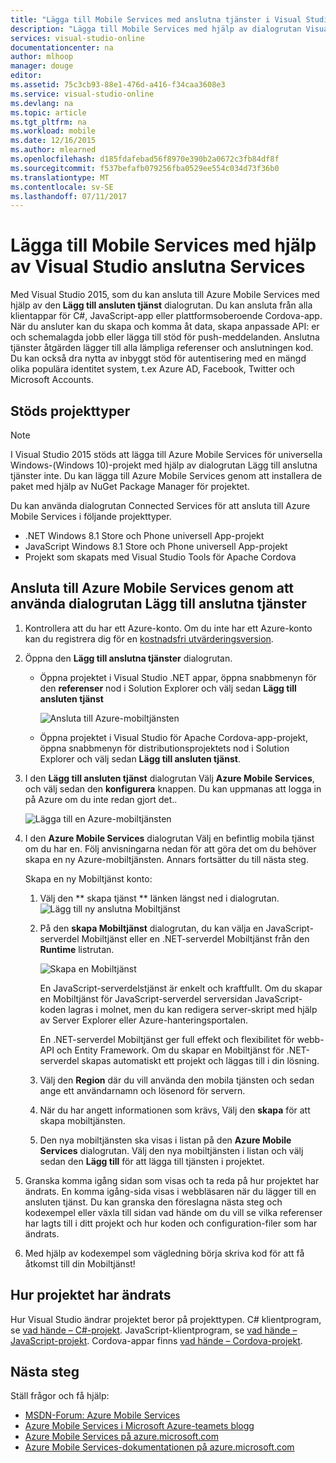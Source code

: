 ```yaml
---
title: "Lägga till Mobile Services med anslutna tjänster i Visual Studio | Microsoft Docs"
description: "Lägga till Mobile Services med hjälp av dialogrutan Visual Studio Lägg till anslutna tjänster"
services: visual-studio-online
documentationcenter: na
author: mlhoop
manager: douge
editor: 
ms.assetid: 75c3cb93-88e1-476d-a416-f34caa3608e3
ms.service: visual-studio-online
ms.devlang: na
ms.topic: article
ms.tgt_pltfrm: na
ms.workload: mobile
ms.date: 12/16/2015
ms.author: mlearned
ms.openlocfilehash: d185fdafebad56f8970e390b2a0672c3fb84df8f
ms.sourcegitcommit: f537befafb079256fba0529ee554c034d73f36b0
ms.translationtype: MT
ms.contentlocale: sv-SE
ms.lasthandoff: 07/11/2017
---
```

# <a name="adding-mobile-services-by-using-visual-studio-connected-services"></a>Lägga till Mobile Services med hjälp av Visual Studio anslutna Services
Med Visual Studio 2015, som du kan ansluta till Azure Mobile Services med hjälp av den **Lägg till ansluten tjänst** dialogrutan. Du kan ansluta från alla klientappar för C#, JavaScript-app eller plattformsoberoende Cordova-app. När du ansluter kan du skapa och komma åt data, skapa anpassade API: er och schemalagda jobb eller lägga till stöd för push-meddelanden.  Anslutna tjänster åtgärden lägger till alla lämpliga referenser och anslutningen kod. Du kan också dra nytta av inbyggt stöd för autentisering med en mängd olika populära identitet system, t.ex Azure AD, Facebook, Twitter och Microsoft Accounts.

## <a name="supported-project-types"></a>Stöds projekttyper
> [!NOTE]
> I Visual Studio 2015 stöds att lägga till Azure Mobile Services för universella Windows-(Windows 10)-projekt med hjälp av dialogrutan Lägg till anslutna tjänster inte. Du kan lägga till Azure Mobile Services genom att installera de paket med hjälp av NuGet Package Manager för projektet.
> 
> 

Du kan använda dialogrutan Connected Services för att ansluta till Azure Mobile Services i följande projekttyper.

* .NET Windows 8.1 Store och Phone universell App-projekt
* JavaScript Windows 8.1 Store och Phone universell App-projekt
* Projekt som skapats med Visual Studio Tools för Apache Cordova

## <a name="connect-to-azure-mobile-services-using-the-add-connected-services-dialog"></a>Ansluta till Azure Mobile Services genom att använda dialogrutan Lägg till anslutna tjänster
1. Kontrollera att du har ett Azure-konto. Om du inte har ett Azure-konto kan du registrera dig för en [kostnadsfri utvärderingsversion](http://go.microsoft.com/fwlink/?LinkId=518146).
2. Öppna den **Lägg till anslutna tjänster** dialogrutan.
   
   * Öppna projektet i Visual Studio .NET appar, öppna snabbmenyn för den **referenser** nod i Solution Explorer och välj sedan **Lägg till ansluten tjänst**
     
        ![Ansluta till Azure-mobiltjänsten](./media/vs-azure-tools-connected-services-add-mobile-services/IC797635.png)
   * Öppna projektet i Visual Studio för Apache Cordova-app-projekt, öppna snabbmenyn för distributionsprojektets nod i Solution Explorer och välj sedan **Lägg till ansluten tjänst**.
3. I den **Lägg till ansluten tjänst** dialogrutan Välj **Azure Mobile Services**, och välj sedan den **konfigurera** knappen. Du kan uppmanas att logga in på Azure om du inte redan gjort det..
   
    ![Lägga till en Azure-mobiltjänsten](./media/vs-azure-tools-connected-services-add-mobile-services/IC797636.png)
4. I den **Azure Mobile Services** dialogrutan Välj en befintlig mobila tjänst om du har en. Följ anvisningarna nedan för att göra det om du behöver skapa en ny Azure-mobiltjänsten. Annars fortsätter du till nästa steg.
   
    Skapa en ny Mobiltjänst konto:
   
   1. Välj den ** skapa tjänst ** länken längst ned i dialogrutan.
       ![Lägg till ny anslutna Mobiltjänst](./media/vs-azure-tools-connected-services-add-mobile-services/IC797637.png)
   2. På den **skapa Mobiltjänst** dialogrutan, du kan välja en JavaScript-serverdel Mobiltjänst eller en .NET-serverdel Mobiltjänst från den **Runtime** listrutan. 
      
       ![Skapa en Mobiltjänst](./media/vs-azure-tools-connected-services-add-mobile-services/IC797638.png)
      
       En JavaScript-serverdelstjänst är enkelt och kraftfullt. Om du skapar en Mobiltjänst för JavaScript-serverdel serversidan JavaScript-koden lagras i molnet, men du kan redigera server-skript med hjälp av Server Explorer eller Azure-hanteringsportalen. 
      
       En .NET-serverdel Mobiltjänst ger full effekt och flexibilitet för webb-API och Entity Framework. Om du skapar en Mobiltjänst för .NET-serverdel skapas automatiskt ett projekt och läggas till i din lösning. 
   3. Välj den **Region** där du vill använda den mobila tjänsten och sedan ange ett användarnamn och lösenord för servern.
   4. När du har angett informationen som krävs, Välj den **skapa** för att skapa mobiltjänsten.
   5. Den nya mobiltjänsten ska visas i listan på den **Azure Mobile Services** dialogrutan. Välj den nya mobiltjänsten i listan och välj sedan den **Lägg till** för att lägga till tjänsten i projektet.
5. Granska komma igång sidan som visas och ta reda på hur projektet har ändrats. En komma igång-sida visas i webbläsaren när du lägger till en ansluten tjänst. Du kan granska den föreslagna nästa steg och kodexempel eller växla till sidan vad hände om du vill se vilka referenser har lagts till i ditt projekt och hur koden och configuration-filer som har ändrats.
6. Med hjälp av kodexempel som vägledning börja skriva kod för att få åtkomst till din Mobiltjänst!

## <a name="how-your-project-is-modified"></a>Hur projektet har ändrats
Hur Visual Studio ändrar projektet beror på projekttypen. C# klientprogram, se [vad hände – C#-projekt](http://go.microsoft.com/fwlink/p/?LinkId=513119). JavaScript-klientprogram, se [vad hände – JavaScript-projekt](http://go.microsoft.com/fwlink/p/?LinkId=513120). Cordova-appar finns [vad hände – Cordova-projekt](http://go.microsoft.com/fwlink/p/?LinkId=513116).

## <a name="next-steps"></a>Nästa steg
Ställ frågor och få hjälp: 

* [MSDN-Forum: Azure Mobile Services](https://social.msdn.microsoft.com/forums/azure/home?forum=azuremobile)
* [Azure Mobile Services i Microsoft Azure-teamets blogg](https://azure.microsoft.com/blog/topics/mobile/)
* [Azure Mobile Services på azure.microsoft.com](https://azure.microsoft.com/services/mobile-services/)
* [Azure Mobile Services-dokumentationen på azure.microsoft.com](https://azure.microsoft.com/documentation/services/mobile-services/)

